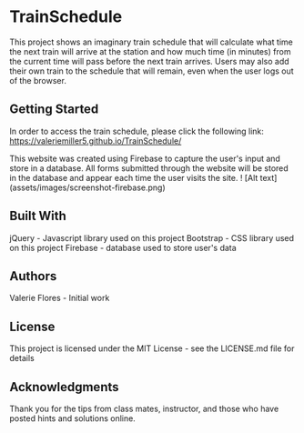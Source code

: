 # TrainSchedule
This project shows an imaginary train schedule that will calculate what time the next train will arrive at the station and how much time (in minutes) from the current time will pass before the next train arrives.  Users may also add their own train to the schedule that will remain, even when the user logs out of the browser.

## Getting Started
In order to access the train schedule, please click the following link:
https://valeriemiller5.github.io/TrainSchedule/

This website was created using Firebase to capture the user's input and store in a database.  All forms submitted through the website will be stored in the database and appear each time the user visits the site.
! [Alt text] (assets/images/screenshot-firebase.png)

## Built With
jQuery - Javascript library used on this project
Bootstrap - CSS library used on this project
Firebase - database used to store user's data

## Authors
Valerie Flores - Initial work

## License
This project is licensed under the MIT License - see the LICENSE.md file for details

## Acknowledgments
Thank you for the tips from class mates, instructor, and those who have posted hints and solutions online.